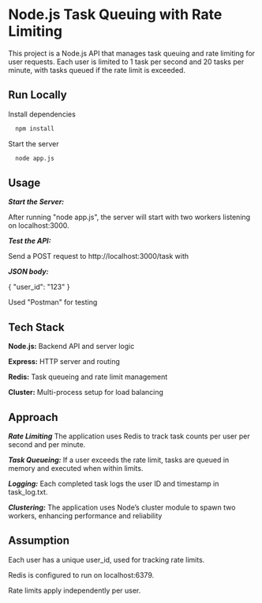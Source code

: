 
# Node.js Task Queuing with Rate Limiting

This project is a Node.js API that manages task queuing and rate limiting for user requests. Each user is limited to 1 task per second and 20 tasks per minute, with tasks queued if the rate limit is exceeded.




## Run Locally

Install dependencies

```bash
  npm install
```

Start the server

```bash
  node app.js
```


## Usage
***Start the Server:***

After running "node app.js", the server will start with two workers listening on localhost:3000.

***Test the API:***

Send a POST request to http://localhost:3000/task with

***JSON body:***

{
    "user_id": "123"
}

Used "Postman" for testing
## Tech Stack

**Node.js:** Backend API and server logic

**Express:** HTTP server and routing

**Redis:** Task queueing and rate limit management

**Cluster:** Multi-process setup for load balancing

## Approach

***Rate Limiting*** The application uses Redis to track task counts per user per second and per
minute.

***Task Queueing:*** If a user exceeds the rate limit, tasks are queued in memory and executed when
within limits.

***Logging:*** Each completed task logs the user ID and timestamp in task_log.txt.

***Clustering:*** The application uses Node’s cluster module to spawn two workers, enhancing performance and reliability

## Assumption

Each user has a unique user_id, used for tracking rate limits.

Redis is configured to run on localhost:6379.

Rate limits apply independently per user.
